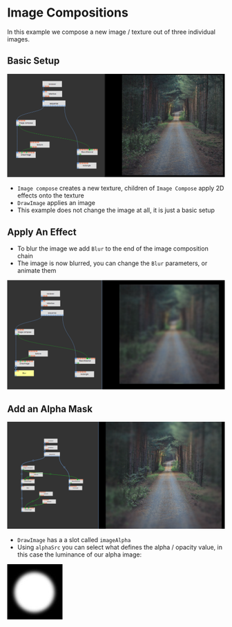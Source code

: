
# Image Compositions

In this example we compose a new image / texture out of three individual images.

## Basic Setup

![](img/example_imgcomp_a.png)

- `Image compose` creates a new texture, children of `Image Compose` apply 2D effects onto the texture
- `DrawImage` applies an image
- This example does not change the image at all, it is just a basic setup

## Apply An Effect

- To blur the image we add `Blur` to the end of the image composition chain
- The image is now blurred, you can change the `Blur` parameters, or animate them

![](img/example_imgcomp_b.png)

## Add an Alpha Mask

![](img/example_imgcomp_c.png)

- `DrawImage` has a a slot called `imageAlpha`
- Using `alphaSrc` you can select what defines the alpha / opacity value, in this case the luminance of our alpha image:

![](img/example_imgcomp3.jpg)
